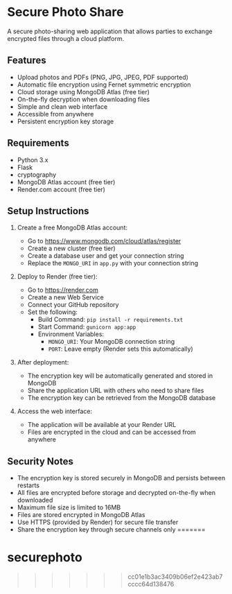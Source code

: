 # Secure Photo Share

A secure photo-sharing web application that allows parties to exchange encrypted files through a cloud platform.

## Features

- Upload photos and PDFs (PNG, JPG, JPEG, PDF supported)
- Automatic file encryption using Fernet symmetric encryption
- Cloud storage using MongoDB Atlas (free tier)
- On-the-fly decryption when downloading files
- Simple and clean web interface
- Accessible from anywhere
- Persistent encryption key storage

## Requirements

- Python 3.x
- Flask
- cryptography
- MongoDB Atlas account (free tier)
- Render.com account (free tier)

## Setup Instructions

1. Create a free MongoDB Atlas account:
   - Go to https://www.mongodb.com/cloud/atlas/register
   - Create a new cluster (free tier)
   - Create a database user and get your connection string
   - Replace the `MONGO_URI` in `app.py` with your connection string

2. Deploy to Render (free tier):
   - Go to https://render.com
   - Create a new Web Service
   - Connect your GitHub repository
   - Set the following:
     - Build Command: `pip install -r requirements.txt`
     - Start Command: `gunicorn app:app`
     - Environment Variables:
       - `MONGO_URI`: Your MongoDB connection string
       - `PORT`: Leave empty (Render sets this automatically)

3. After deployment:
   - The encryption key will be automatically generated and stored in MongoDB
   - Share the application URL with others who need to share files
   - The encryption key can be retrieved from the MongoDB database

4. Access the web interface:
   - The application will be available at your Render URL
   - Files are encrypted in the cloud and can be accessed from anywhere

## Security Notes

- The encryption key is stored securely in MongoDB and persists between restarts
- All files are encrypted before storage and decrypted on-the-fly when downloaded
- Maximum file size is limited to 16MB
- Files are stored encrypted in MongoDB Atlas
- Use HTTPS (provided by Render) for secure file transfer
- Share the encryption key through secure channels only
=======
# securephoto
>>>>>>> cc01e1b3ac3409b06ef2e423ab7cccc64d138476

